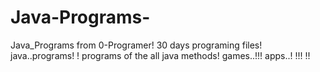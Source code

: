 # Java-Programs-
Java_Programs from 0-Programer!
30 days programing files!
java..programs! !
programs of the all java methods!
games..!!!
apps..! !!!
!!
